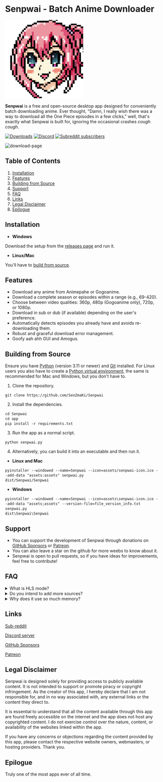 # Senpwai - Batch Anime Downloader

![senpwai-icon](https://github.com/SenZmaKi/Senpwai/blob/master/app/senpwai-icon.png)

**Senpwai** is a free and open-source desktop app designed for conveniently batch downloading anime. Ever thought, "Damn, I really wish there was a way to download all the One Piece episodes in a few clicks," well, that's exactly what Senpwai is built for, ignoring the occasional crashes *cough* *cough*.

<p>
 <a href="https://github.com/SenZmaKi/Senpwai/releases"><img  height="30px" src="https://img.shields.io/github/downloads/SenZmaKi/Senpwai/total" alt="Downloads"></a>
  <a href="https://discord.gg/invite/e9UxkuyDX2" target="_blank"><img height="30px" alt="Discord" src="https://img.shields.io/discord/1131981618777702540?label=Discord&logo=discord"></a>
  <a href="https://www.reddit.com/r/Senpwai" target="_blank"><img height="30px" alt="Subreddit subscribers" src="https://img.shields.io/reddit/subreddit-subscribers/senpwai?label=Reddit&style=social"></a>

![download-page](https://github.com/SenZmaKi/Senpwai/assets/90490506/4a376a4f-bcaa-4f76-b3a3-68782580e4ed)

## Table of Contents
1. [Installation](#installation)
2. [Features](#features)
3. [Building from Source](#building-from-source)
4. [Support](#support)
5. [FAQ](#faq)
6. [Links](#links)
7. [Legal Disclaimer](#legal-disclaimer)
8. [Epilogue](#epilogue)

## Installation

- **Windows**
  
Download the setup from the [releases page](https://github.com/SenZmaKi/Senpwai/releases) and run it.

- **Linux/Mac**
  
 You'll have to [build from source](#building-from-source).

## Features

- Download any anime from Animepahe or Gogoanime.
- Download a complete season or episodes within a range (e.g., 69-420).
- Choose between video qualities: 360p, 480p (Gogoanime only), 720p, or 1080p.
- Download in sub or dub (if available) depending on the user's preference.
- Automatically detects episodes you already have and avoids re-downloading them.
- Robust and graceful download error management.
- Goofy aah ahh GUI and Amogus.


## Building from Source

Ensure you have [Python](https://www.python.org/downloads/) (version 3.11 or newer) and [Git](https://github.com/git-guides/install-git) installed. For Linux users you also have to create a [Python virtual environment](https://docs.python.org/3/library/venv.html), the same is recommended for Mac and Windows, but you don't have to.


1. Clone the repository.

```
git clone https://github.com/SenZmaKi/Senpwai
```

2. Install the dependencies.

```
cd Senpwai
cd app
pip install -r requirements.txt
```

3. Run the app as a normal script.

```
python senpwai.py
```

4. Alternatively, you can build it into an executable and then run it.

- **Linux and Mac**

```
pyinstaller --windowed --name=Senpwai --icon=assets/senpwai-icon.ico --add-data "assets:assets" senpwai.py
dist/Senpwai/Senpwai
```

- **Windows**

```
pyinstaller --windowed --name=Senpwai --icon=assets\senpwai-icon.ico --add-data "assets;assets" --version-file=file_version_info.txt senpwai.py
dist\Senpwai\Senpwai
```


## Support

- You can support the development of Senpwai through donations on [GitHub Sponsors](https://github.com/sponsors/SenZmaKi) or [Patreon](https://patreon.com/Senpwai).
- You can also leave a star on the github for more weebs to know about it.
- Senpwai is open to pull requests, so if you have ideas for improvements, feel free to contribute!

## FAQ

<details> <summary> What is HLS mode? </summary>
 
HLS mode attempts to fix the problem of Captcha block with Gogoanime Normal mode. 
In HLS mode Gogoanime downloads are guaranteed to work, though with a few downsides:

- Requires [FFmpeg](https://www.hostinger.com/tutorials/how-to-install-ffmpeg) to be installed.
  
- Ongoing downloads can't be paused.
  
- No download progress indication, the progress bars only indicate the completion of downloading each episode.
  
- May occasionally crash if you don't have a stable internet connection.

</details>

<details> <summary> Do you intend to add more sources? </summary> 

One person can only do so much, I only plan on adding another source if something ever happens to Animepahe or Gogoanime.
More sources means more writing more code which in turn means fixing more bugs.

</details>

<details> <summary> Why does it use so much memory? </summary>

Senpwai is written in Python which is one of the most developer-friendly but unoptimised languages.

</details>

## Links

[Sub-reddit](https://reddit.com/r/Senpwai)

[Discord server](https://discord.com/invite/e9UxkuyDX2)

[GitHub Sponsors](https://github.com/sponsors/SenZmaKi)

[Patreon](https://patreon.com/Senpwai)

## Legal Disclaimer

Senpwai is designed solely for providing access to publicly available content. It is not intended to support or promote piracy or copyright infringement. As the creator of this app, I hereby declare that I am not responsible for, and in no way associated with, any external links or the content they direct to.

It is essential to understand that all the content available through this app are found freely accessible on the internet and the app does not host any copyrighted content. I do not exercise control over the nature, content, or availability of the websites linked within the app.

If you have any concerns or objections regarding the content provided by this app, please contact the respective website owners, webmasters, or hosting providers. Thank you.

## Epilogue

Truly one of the most apps ever of all time.
